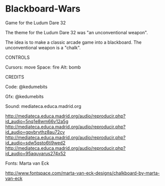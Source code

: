 # Blackboard-Wars
Game for the Ludum Dare 32

The theme for the Ludum Dare 32 was "an unconventional weapon".

The idea is to make a classic arcade game into a blackboard. The unconventional weapon is a "chalk".

CONTROLS

Cursors: move
Space: fire
Alt: bomb

CREDITS

Code: @kedumebits

Gfx: @kedumebits

Sound: mediateca.educa.madrid.org 

http://mediateca.educa.madrid.org/audio/reproducir.php?id_audio=5nq1e8wm66v12a5g
http://mediateca.educa.madrid.org/audio/reproducir.php?id_audio=gpvbrythz8au72cv
http://mediateca.educa.madrid.org/audio/reproducir.php?id_audio=sdw5qsto6ti9wed2
http://mediateca.educa.madrid.org/audio/reproducir.php?id_audio=95aquyarus274x52

Fonts: Marta van Eck

http://www.fontspace.com/marta-van-eck-designs/chalkboard-by-marta-van-eck
